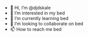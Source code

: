 - 👋 Hi, I’m @djdskale
- 👀 I’m interested in my bed
- 🌱 I’m currently learning bed
- 💞️ I’m looking to collaborate on bed
- 📫 How to reach me bed

<!---
djdskale/djdskale is a ✨ special ✨ repository because its `README.md` (this file) appears on your GitHub profile.
You can click the Preview link to take a look at your changes.
--->
